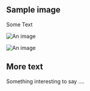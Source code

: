 ## Sample image

Some Text

![An image](images/afc39df4753b3177ac90e72d3bc7d06f.svg "The best image ever")

![An image](images/afc39df4753b3177ac90e72d3bc7d06f.svg "The best image ever")

## More text

Something interesting to say ....
